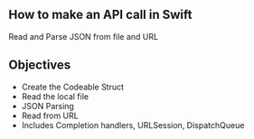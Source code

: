 ## How to make an API call in Swift

Read and Parse JSON from file and URL

## Objectives

- Create the Codeable Struct
- Read the local file
- JSON Parsing
- Read from URL 
- Includes Completion handlers, URLSession, DispatchQueue

